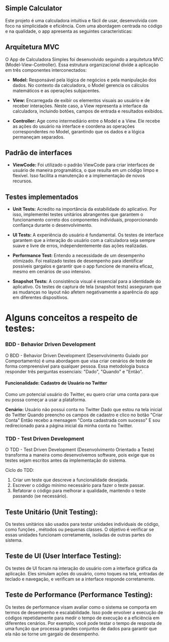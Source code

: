 ## Simple Calculator

Este projeto é uma calculadora intuitiva e fácil de usar, desenvolvida com foco na simplicidade e eficiência. Com uma abordagem centrada no código e na qualidade, o app apresenta as seguintes características:

## Arquitetura MVC
O App de Calculadora Simples foi desenvolvido seguindo a arquitetura MVC (Model-View-Controller). Essa estrutura organizacional divide a aplicação em três componentes interconectados:

* **Model:** Responsável pela lógica de negócios e pela manipulação dos dados. No contexto da calculadora, o Model gerencia os cálculos matemáticos e as operações subjacentes.

* **View:** Encarregada de exibir os elementos visuais ao usuário e de receber interações. Neste caso, a View representa a interface da calculadora, incluindo botões, campos de entrada e resultados exibidos.

* **Controller:** Age como intermediário entre o Model e a View. Ele recebe as ações do usuário na interface e coordena as operações correspondentes no Model, garantindo que os dados e a lógica permaneçam separados.

## Padrão de interfaces
* **ViewCode:** Foi utilizado o padrão ViewCode para criar interfaces de usuário de maneira programática, o que resulta em um código limpo e flexível. Isso facilita a manutenção e a implementação de novos recursos.

## Testes implementados
* **Unit Tests:** Acredito na importância da estabilidade do aplicativo. Por isso, implementei testes unitários abrangentes que garantem o funcionamento correto dos componentes individuais, proporcionando confiança durante o desenvolvimento.

* **UI Tests:** A experiência do usuário é fundamental. Os testes de interface garantem que a interação do usuário com a calculadora seja sempre suave e livre de erros, independentemente das ações realizadas.

* **Performance Test:** Entendo a necessidade de um desempenho otimizado. Foi realizado testes de desempenho para identificar possíveis gargalos e garantir que o app funcione de maneira eficaz, mesmo em cenários de uso intensivo.

* **Snapshot Tests:** A consistência visual é essencial para a identidade do aplicativo. Os testes de captura de tela (snapshot tests) asseguram que as mudanças no layout não afetem negativamente a aparência do app em diferentes dispositivos.

# Alguns conceitos a respeito de testes:

### BDD - Behavior Driven Development

O BDD - Behavior Driven Development (Desenvolvimento Guiado por Comportamento) é uma abordagem que visa criar cenários de teste de forma compreensível para qualquer pessoa. Essa metodologia busca responder três perguntas essenciais: "Dado", "Quando" e "Então".

#### Funcionalidade: Cadastro de Usuário no Twitter

Como um potencial usuário do Twitter, eu quero criar uma conta para que eu possa começar a usar a plataforma.

**Cenário:** Usuário não possui conta no Twitter
Dado que estou na tela inicial do Twitter
Quando preencho os campos de cadastro e clico no botão "Criar Conta"
Então recebo a mensagem "Conta cadastrada com sucesso"
E sou redirecionado para a página inicial da minha conta no Twitter.

### TDD - Test Driven Development

O TDD - Test Driven Development (Desenvolvimento Orientado a Teste) transforma a maneira como desenvolvemos software, pois exige que os testes sejam escritos antes da implementação do sistema.

Ciclo do TDD:

1. Criar um teste que descreve a funcionalidade desejada.
2. Escrever o código mínimo necessário para fazer o teste passar.
3. Refatorar o código para melhorar a qualidade, mantendo o teste passando (se necessário).

## Teste Unitário (Unit Testing):
Os testes unitários são usados para testar unidades individuais de código, como funções , métodos ou pequenas classes. O objetivo é verificar se essas unidades funcionam corretamente, isoladas de outras partes do sistema.

## Teste de UI (User Interface Testing):
Os testes de UI focam na interação do usuário com a interface gráfica da aplicação. Eles simulam ações do usuário, como toques na tela, entradas de teclado e navegação, e verificam se a interface responde corretamente.

## Teste de Performance (Performance Testing):
Os testes de performance visam avaliar como o sistema se comporta em termos de desempenho e escalabilidade. Isso pode envolver a execução de códigos repetidamente para medir o tempo de execução e a eficiência em diferentes cenários. Por exemplo, você pode testar o tempo de resposta de uma função que processa grandes conjuntos de dados para garantir que ela não se torne um gargalo de desempenho.
